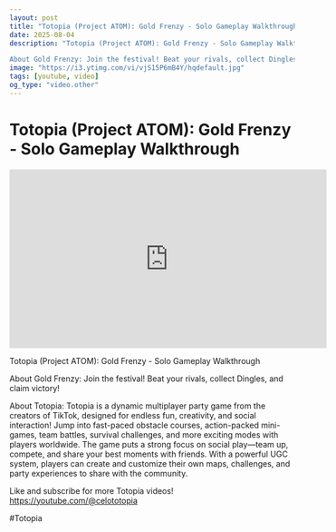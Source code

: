 ```yaml
---
layout: post
title: "Totopia (Project ATOM): Gold Frenzy - Solo Gameplay Walkthrough"
date: 2025-08-04
description: "Totopia (Project ATOM): Gold Frenzy - Solo Gameplay Walkthrough

About Gold Frenzy: Join the festival! Beat your rivals, collect Dingles, and claim vict..."
image: "https://i3.ytimg.com/vi/vjS15P6mB4Y/hqdefault.jpg"
tags: [youtube, video]
og_type: "video.other"
---
```


<script type="application/ld+json">
{
  "@context": "http://schema.org",
  "@type": "VideoObject",
  "name": "Totopia (Project ATOM): Gold Frenzy - Solo Gameplay Walkthrough",
  "description": "Totopia (Project ATOM): Gold Frenzy - Solo Gameplay Walkthrough\n\nAbout Gold Frenzy: Join the festival! Beat your rivals, collect Dingles, and claim victory!\n\nAbout Totopia: Totopia is a dynamic multiplayer party game from the creators of TikTok, designed for endless fun, creativity, and social interaction! Jump into fast-paced obstacle courses, action-packed mini-games, team battles, survival challenges, and more exciting modes with players worldwide. The game puts a strong focus on social play\u2014team up, compete, and share your best moments with friends. With a powerful UGC system, players can create and customize their own maps, challenges, and party experiences to share with the community.\n\nLike and subscribe for more Totopia videos! https://youtube.com/@celototopia\n\n#Totopia",
  "thumbnailUrl": "https://i3.ytimg.com/vi/vjS15P6mB4Y/hqdefault.jpg",
  "uploadDate": "2025-08-04T01:21:58",
  "embedUrl": "https://www.youtube.com/embed/vjS15P6mB4Y",
  "publisher": {
    "@type": "Person",
    "name": "Celo Zaga"
  },
  "mainEntityOfPage": {
    "@type": "WebPage",
    "@id": "https://celozaga.github.io/2025/08/04/totopia-(project-atom):-gold-frenzy---solo-gameplay-walkthrough-vjS15P6mB4Y.html"
  },
  "duration": "PT0M0S"
}
</script>

<script type="application/ld+json">
{
  "@context": "http://schema.org",
  "@type": "BlogPosting",
  "headline": "Totopia (Project ATOM): Gold Frenzy - Solo Gameplay Walkthrough",
  "image": "https://i3.ytimg.com/vi/vjS15P6mB4Y/hqdefault.jpg",
  "publisher": {
    "@type": "Person",
    "name": "Celo Zaga"
  },
  "url": "https://celozaga.github.io/2025/08/04/totopia-(project-atom):-gold-frenzy---solo-gameplay-walkthrough-vjS15P6mB4Y.html",
  "datePublished": "2025-08-04T01:21:58",
  "dateCreated": "2025-08-04T01:21:58",
  "dateModified": "2025-08-04T01:21:58",
  "description": "Totopia (Project ATOM): Gold Frenzy - Solo Gameplay Walkthrough\n\nAbout Gold Frenzy: Join the festival! Beat your rivals, collect Dingles, and claim vict...",
  "author": {
    "@type": "Person",
    "name": "Celo Zaga"
  },
  "mainEntityOfPage": {
    "@type": "WebPage",
    "@id": "https://celozaga.github.io/2025/08/04/totopia-(project-atom):-gold-frenzy---solo-gameplay-walkthrough-vjS15P6mB4Y.html"
  }
}
</script>

<h1 class="youtube-post-title">Totopia (Project ATOM): Gold Frenzy - Solo Gameplay Walkthrough</h1>

<iframe width="560" height="315" src="https://www.youtube.com/embed/vjS15P6mB4Y" class="youtube-post-embed" frameborder="0" allowfullscreen></iframe>

<p class="youtube-post-description">Totopia (Project ATOM): Gold Frenzy - Solo Gameplay Walkthrough

About Gold Frenzy: Join the festival! Beat your rivals, collect Dingles, and claim victory!

About Totopia: Totopia is a dynamic multiplayer party game from the creators of TikTok, designed for endless fun, creativity, and social interaction! Jump into fast-paced obstacle courses, action-packed mini-games, team battles, survival challenges, and more exciting modes with players worldwide. The game puts a strong focus on social play—team up, compete, and share your best moments with friends. With a powerful UGC system, players can create and customize their own maps, challenges, and party experiences to share with the community.

Like and subscribe for more Totopia videos! https://youtube.com/@celototopia

#Totopia</p>
